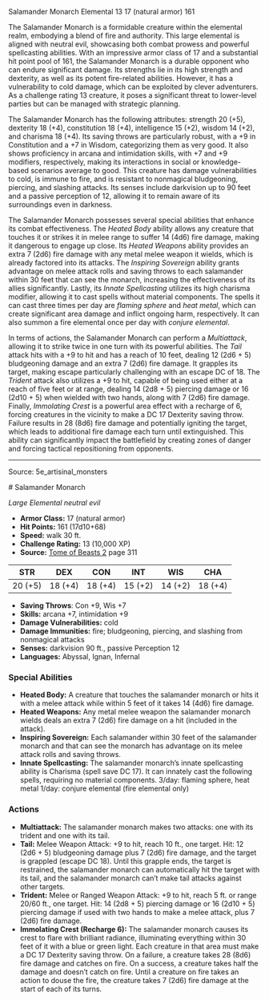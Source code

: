 <MonsterName/>Salamander Monarch</MonsterName>
<CreatureType/>Elemental</CreatureType>
<CR/>13</CR>
<AC/>17 (natural armor)</AC>
<HP/>161</HP>
<summary>The Salamander Monarch is a formidable creature within the elemental realm, embodying a blend of fire and authority. This large elemental is aligned with neutral evil, showcasing both combat prowess and powerful spellcasting abilities. With an impressive armor class of 17 and a substantial hit point pool of 161, the Salamander Monarch is a durable opponent who can endure significant damage. Its strengths lie in its high strength and dexterity, as well as its potent fire-related abilities. However, it has a vulnerability to cold damage, which can be exploited by clever adventurers. As a challenge rating 13 creature, it poses a significant threat to lower-level parties but can be managed with strategic planning.</summary>

<detail>

The Salamander Monarch has the following attributes: strength 20 (+5), dexterity 18 (+4), constitution 18 (+4), intelligence 15 (+2), wisdom 14 (+2), and charisma 18 (+4). Its saving throws are particularly robust, with a +9 in Constitution and a +7 in Wisdom, categorizing them as very good. It also shows proficiency in arcana and intimidation skills, with +7 and +9 modifiers, respectively, making its interactions in social or knowledge-based scenarios average to good. This creature has damage vulnerabilities to cold, is immune to fire, and is resistant to nonmagical bludgeoning, piercing, and slashing attacks. Its senses include darkvision up to 90 feet and a passive perception of 12, allowing it to remain aware of its surroundings even in darkness.

The Salamander Monarch possesses several special abilities that enhance its combat effectiveness. The *Heated Body* ability allows any creature that touches it or strikes it in melee range to suffer 14 (4d6) fire damage, making it dangerous to engage up close. Its *Heated Weapons* ability provides an extra 7 (2d6) fire damage with any metal melee weapon it wields, which is already factored into its attacks. The *Inspiring Sovereign* ability grants advantage on melee attack rolls and saving throws to each salamander within 30 feet that can see the monarch, increasing the effectiveness of its allies significantly. Lastly, its *Innate Spellcasting* utilizes its high charisma modifier, allowing it to cast spells without material components. The spells it can cast three times per day are *flaming sphere* and *heat metal*, which can create significant area damage and inflict ongoing harm, respectively. It can also summon a fire elemental once per day with *conjure elemental*.

In terms of actions, the Salamander Monarch can perform a *Multiattack*, allowing it to strike twice in one turn with its powerful abilities. The *Tail* attack hits with a +9 to hit and has a reach of 10 feet, dealing 12 (2d6 + 5) bludgeoning damage and an extra 7 (2d6) fire damage. It grapples its target, making escape particularly challenging with an escape DC of 18. The *Trident* attack also utilizes a +9 to hit, capable of being used either at a reach of five feet or at range, dealing 14 (2d8 + 5) piercing damage or 16 (2d10 + 5) when wielded with two hands, along with 7 (2d6) fire damage. Finally, *Immolating Crest* is a powerful area effect with a recharge of 6, forcing creatures in the vicinity to make a DC 17 Dexterity saving throw. Failure results in 28 (8d6) fire damage and potentially igniting the target, which leads to additional fire damage each turn until extinguished. This ability can significantly impact the battlefield by creating zones of danger and forcing tactical repositioning from opponents.</detail>



---

Source: 5e_artisinal_monsters

<statblock>
# Salamander Monarch

*Large* *Elemental* *neutral evil*

- **Armor Class:** 17 (natural armor)
- **Hit Points:** 161 (17d10+68)
- **Speed:** walk 30 ft.
- **Challenge Rating:** 13 (10,000 XP)
- **Source:** [Tome of Beasts 2](https://koboldpress.com/kpstore/product/tome-of-beasts-2-for-5th-edition) page 311

| STR | DEX | CON | INT | WIS | CHA |
| --- | --- | --- | --- | --- | --- |
| 20 (+5) | 18 (+4) | 18 (+4) | 15 (+2) | 14 (+2) | 18 (+4) |

- **Saving Throws**: Con +9, Wis +7
- **Skills:** arcana +7, intimidation +9
- **Damage Vulnerabilities:** cold
- **Damage Immunities:** fire; bludgeoning, piercing, and slashing from nonmagical attacks
- **Senses:** darkvision 90 ft., passive Perception 12
- **Languages:** Abyssal, Ignan, Infernal

### Special Abilities

- **Heated Body:** A creature that touches the salamander monarch or hits it with a melee attack while within 5 feet of it takes 14 (4d6) fire damage.
- **Heated Weapons:** Any metal melee weapon the salamander monarch wields deals an extra 7 (2d6) fire damage on a hit (included in the attack).
- **Inspiring Sovereign:** Each salamander within 30 feet of the salamander monarch and that can see the monarch has advantage on its melee attack rolls and saving throws.
- **Innate Spellcasting:** The salamander monarch’s innate spellcasting ability is Charisma (spell save DC 17). It can innately cast the following spells, requiring no material components.
3/day: flaming sphere, heat metal
1/day: conjure elemental (fire elemental only)

### Actions

- **Multiattack:** The salamander monarch makes two attacks: one with its trident and one with its tail.
- **Tail:** Melee Weapon Attack: +9 to hit, reach 10 ft., one target. Hit: 12 (2d6 + 5) bludgeoning damage plus 7 (2d6) fire damage, and the target is grappled (escape DC 18). Until this grapple ends, the target is restrained, the salamander monarch can automatically hit the target with its tail, and the salamander monarch can’t make tail attacks against other targets.
- **Trident:** Melee or Ranged Weapon Attack: +9 to hit, reach 5 ft. or range 20/60 ft., one target. Hit: 14 (2d8 + 5) piercing damage or 16 (2d10 + 5) piercing damage if used with two hands to make a melee attack, plus 7 (2d6) fire damage.
- **Immolating Crest (Recharge 6):** The salamander monarch causes its crest to flare with brilliant radiance, illuminating everything within 30 feet of it with a blue or green light. Each creature in that area must make a DC 17 Dexterity saving throw. On a failure, a creature takes 28 (8d6) fire damage and catches on fire. On a success, a creature takes half the damage and doesn’t catch on fire. Until a creature on fire takes an action to douse the fire, the creature takes 7 (2d6) fire damage at the start of each of its turns.


</statblock>


